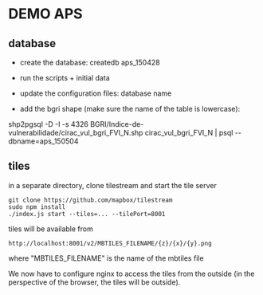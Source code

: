 # DEMO APS

## database
  - create the database: 
      createdb aps_150428

  - run the scripts + initial data

  - update the configuration files: database name

  - add the bgri shape (make sure the name of the table is lowercase):

shp2pgsql -D -I -s 4326 BGRI/Indice-de-vulnerabilidade/cirac_vul_bgri_FVI_N.shp cirac_vul_bgri_FVI_N |  psql --dbname=aps_150504

## tiles

in a separate directory, clone tilestream and start the tile server

    git clone https://github.com/mapbox/tilestream
    sudo npm install
    ./index.js start --tiles=... --tilePort=8001

tiles will be available from 

    http://localhost:8001/v2/MBTILES_FILENAME/{z}/{x}/{y}.png

where "MBTILES_FILENAME" is the name of the mbtiles file

We now have to configure nginx to access the tiles from the outside (in the perspective of the browser, the tiles will be outside).